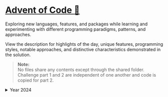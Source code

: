 # [Advent of Code :christmas_tree:](https://adventofcode.com)
Exploring new languages, features, and packages while learning and experimenting with different programming paradigms,
patterns, and approaches.

View the description for highlights of the day, unique features, programming styles, notable approaches, 
and distinctive characteristics demonstrated in the solution.

> **Note:**  
> No files share any contents except through the shared folder.
> Challenge part 1 and 2 are independent of one another and code is copied for part 2.

<details>
<summary>Year 2024</summary>
<br/>
The year of the :snake: Python :snake:
<br/>
<br/>

> **Folder structure:**
> - \<year number\>
>  - \<day number\>
>    - assets
>      - input.txt (individual challenge input)
>      - input_demo.txt (example input)
>      - input_demo_2.txt (if available)
>    - 1.py (first challenge)
>    - 2.py (second challenge)
>    - \_\_init\_\_.py
>  - \_\_init\_\_.py

<br/>

<table>
  <thead>
    <tr>
      <th style="width:5%">Day</th>
      <th style="width:5%">Finished</th>
      <th style="width:15%">Style</th>
      <th style="width:30%">Notable Approach</th>
      <th style="width:25%">Notable Features</th>
      <th style="width:20%">Other</th>
    </tr>
  </thead>
  <tbody>
    <tr>
      <td>1.1 <br/> 1.2</td>
      <td>:star: :star:</td>
      <td>Imperative</td>
      <td>/</td>
      <td>/</td>
      <td>/</td>
    </tr>
    <tr>
      <td>2.1</td>
      <td>:star:</td>
      <td>Functional</td>
      <td>
        <ul>
          <li>Compare every next two level in a tuple.</li>
          <ul>
            <li>[7 6 4 2 1] -> (7, 6) -> (6, 4) -> ...</li>
          </ul>
          <li>Return False if a rule is broken.</li>
        </ul>
      </td>
      <td>
        <ul>
          <li>Immutable and deterministic functions</li>
          <ul>
            <li>No side effects</li>
            <li>No observable effects outside its scope</li>
          </ul>
          <li>Pipeline design pattern</li>
          <li>Utilizing 'compose' from 'toolz'</li>
        </ul>
      </td>
      <td>/</td>
    </tr>
    <tr>
      <td>3.1</td>
      <td>:star:</td>
      <td>One-liner</td>
      <td>
        <ul>
          <li>Regex to capture pairs of numbers.</li>
          <li>Compute the sum of the resulting products.</li>
        </ul>
      </td>
      <td>
        <ul>
          <li>Regex with capturing groups.</li>
        </ul>
      </td>
      <td>/</td>
    </tr>
    <tr>
      <td>8.1</td>
      <td>:star:</td>
      <td>Functional</td>
      <td>
        <ul>
          <li>Create a list of antennas and coordinates.</li>
          <li>Create a list of all possible antinodes.</li>
          <li>Remove antinodes not in boundary.</li>
        </ul>
      </td>
      <td>
        <ul>
          <li>Using numpy for vector calculations.</li>
        </ul>
      </td>
      <td>
        <ul>
          <li>Note: when you pop an element out of an array, lower the "loop variable"</li>
        </ul>
      </td>
    </tr>
  </tbody>
</table>

</details>
